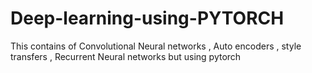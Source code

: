 # Deep-learning-using-PYTORCH

This contains of Convolutional Neural networks , Auto encoders , style transfers , Recurrent Neural networks but using pytorch
